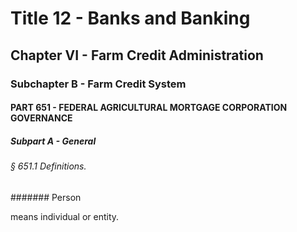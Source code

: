 
# Title 12 - Banks and Banking
## Chapter VI - Farm Credit Administration
### Subchapter B - Farm Credit System
#### PART 651 - FEDERAL AGRICULTURAL MORTGAGE CORPORATION GOVERNANCE
##### Subpart A - General
###### § 651.1 Definitions.
####### Person

means individual or entity.
